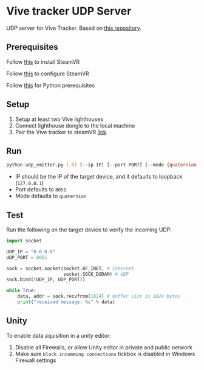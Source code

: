 # Vive tracker UDP Server

UDP server for Vive Tracker.
Based on [this repository](https://github.com/TriadSemi/triad_openvr).

## Prerequisites 
Follow [this](https://www.acer.com/ac/en/US/content/windows-mixed-reality-setup-steamvr) to install SteamVR

Follow [this](http://help.triadsemi.com/en/articles/836917-steamvr-tracking-without-an-hmd) to configure SteamVR

Follow [this](https://github.com/cmbruns/pyopenvr) for Python prerequisites

## Setup 
1. Setup at least two Vive lighthouses
2. Connect lighthouse dongle to the local machine
3. Pair the Vive tracker to steamVR [link](https://www.vive.com/us/support/wireless-tracker/category_howto/pairing-vive-tracker.html).


## Run 
```bash
python udp_emitter.py [-h] [--ip IP] [--port PORT] [--mode {quaternion,euler}]
```

* IP should be the IP of the target device, and it defaults to loopback (`127.0.0.1`)
* Port defaults to `8051`
* Mode defaults to `quaternion`

## Test

Run the following on the target device to verify the incoming UDP:

```python
import socket

UDP_IP = "0.0.0.0"
UDP_PORT = 8051

sock = socket.socket(socket.AF_INET, # Internet
                     socket.SOCK_DGRAM) # UDP
sock.bind((UDP_IP, UDP_PORT))

while True:
    data, addr = sock.recvfrom(1024) # buffer size is 1024 bytes
    print("received message: %s" % data)
```


## Unity
To enable data aquisition in a unity editor:
1. Disable all Firewalls, or allow Unity editor in private and public network
2. Make sure `block incomming connections` tickbox is disabled in Windows Firewall settings